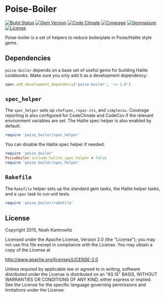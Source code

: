 # Poise-Boiler

[![Build Status](https://img.shields.io/travis/poise/poise-boiler.svg)](https://travis-ci.org/poise/poise-boiler)
[![Gem Version](https://img.shields.io/gem/v/poise-boiler.svg)](https://rubygems.org/gems/poise-boiler)
[![Code Climate](https://img.shields.io/codeclimate/github/poise/poise-boiler.svg)](https://codeclimate.com/github/poise/poise-boiler)
[![Coverage](https://img.shields.io/codecov/c/github/poise/poise-boiler.svg)](https://codecov.io/github/poise/poise-boiler)
[![Gemnasium](https://img.shields.io/gemnasium/poise/poise-boiler.svg)](https://gemnasium.com/poise/poise-boiler)
[![License](https://img.shields.io/badge/license-Apache_2-blue.svg)](https://www.apache.org/licenses/LICENSE-2.0)

Poise-boiler is a set of helpers to reduce boilerplate in Poise/Halite style
gems.

## Dependencies

`poise-boiler` depends on a base set of useful gems for building Halite cookbooks.
Make sure you only add it as a development dependency:

```ruby
spec.add_development_dependency('poise-boiler', '~> 1.0')
```

## `spec_helper`

The `spec_helper` sets up `chefspec`, `rspec-its`, and `simplecov`. Coverage
reporting is also configured for CodeClimate and CodeCov if the relevant
environment variables are set. The Halite spec helper is also enabled by
default:

```ruby
require 'poise_boiler/spec_helper'
```

You can disable the Halite spec helper if needed:

```ruby
require 'poise_boiler'
PoiseBoiler.include_halite_spec_helper = false
require 'poise_boiler/spec_helper'
```

## `Rakefile`

The `Rakefile` helper sets up the standard gem tasks, the Halite helper tasks,
and a `spec` task to run unit tests.

```ruby
require 'poise_boiler/rakefile'
```

## License

Copyright 2015, Noah Kantrowitz

Licensed under the Apache License, Version 2.0 (the "License");
you may not use this file except in compliance with the License.
You may obtain a copy of the License at

http://www.apache.org/licenses/LICENSE-2.0

Unless required by applicable law or agreed to in writing, software
distributed under the License is distributed on an "AS IS" BASIS,
WITHOUT WARRANTIES OR CONDITIONS OF ANY KIND, either express or implied.
See the License for the specific language governing permissions and
limitations under the License.
